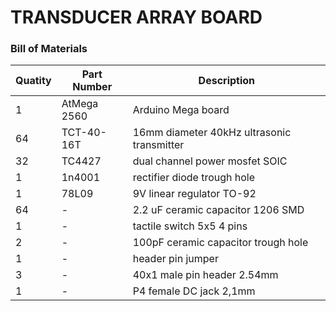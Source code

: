 # TRANSDUCER ARRAY BOARD
### Bill of Materials

|Quatity|Part Number|Description|
|---|---|---|
|1|AtMega 2560|Arduino Mega board|
|64|TCT-40-16T|16mm diameter 40kHz ultrasonic transmitter|
|32|TC4427|dual channel power mosfet SOIC|
|1|1n4001|rectifier diode trough hole|
|1|78L09|9V linear regulator TO-92|
|64|-|2.2 uF ceramic capacitor 1206 SMD|
|1|-|tactile switch 5x5 4 pins|
|2|-|100pF ceramic capacitor trough hole|
|1|-|header pin jumper|
|3|-|40x1 male pin header 2.54mm|
|1|-|P4 female DC jack 2,1mm|
